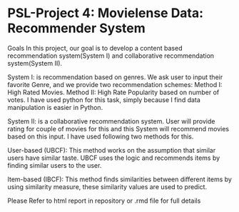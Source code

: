 # PSL-Project 4: Movielense Data: Recommender System
Goals
In this project, our goal is to develop a content based recommendation system(System I) and collaborative recommendation system(System II).

System I: is recommendation based on genres. We ask user to input their favorite Genre, and we provide two recommendation schemes:
Method I: High Rated Movies.
Method II: High Rate Popularity based on number of votes.
I have used python for this task, simply because I find data manipulation is easier in Python.

System II: is a collaborative recommendation system. User will provide rating for couple of movies for this and this System will recommend movies based on this input. I have used following two methods for this.

User-based (UBCF): This method works on the assumption that similar users have similar taste. UBCF uses the logic and recommends items by finding similar users to the user.

Item-based (IBCF): This method finds similarities between different items by using similarity measure, these similarity values are used to predict.

Please Refer to html report in repository or .rmd file for full details
